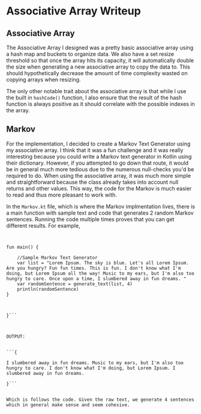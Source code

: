 # Associative Array Writeup



## Associative Array

The Associative Array I designed was a pretty basic associative array using a hash map and buckets to organize data. We also have a set resize threshold so that once the array hits its capacity, it will automatically double the size when generating a new associative array to copy the data to. This should hypothetically decrease the amount of time complexity wasted on copying arrays when resizing. 


The only other notable trait about the associative array is that while I use the built in `hashCode()` function, I also ensure that the result of the hash function is always positive as it should correlate with the possible indexes in the array. 


## Markov 


For the implementation, I decided to create a Markov Text Generator using my associative array. I think that it was a fun challenge and it was really interesting because you could write a Markov text generator in Kotlin using their dictionary. However, if you attempted to go down that route, it would be in general much more tedious due to the numerous null-checks you'd be required to do. When using the associative array, it was much more simple and straightforward because the class already takes into account null returns and other values. This way, the code for the Markov is much easier to read and thus more pleasant to work with. 


In the `Markov.kt` file, which is where the Markov implmentation lives, there is a main function with sample text and code that generates 2 random Markov sentences. Running the code multiple times proves that you can get different results. For example, 



```{


fun main() {

    //Sample Markov Text Generator
    var list = "Lorem Ipsum. The sky is blue. Let's all Lorem Ipsum. Are you hungry? Fun fun times. This is fun. I don't know what I'm doing, but Lorem Ipsum all the way! Music to my ears, but I'm also too hungry to care. Once upon a time, I slumbered away in fun dreams. "
    var randomSentence = generate_text(list, 4)
    println(randomSentence)
}



}```



OUTPUT: 


```{

I slumbered away in fun dreams. Music to my ears, but I'm also too hungry to care. I don't know what I'm doing, but Lorem Ipsum. I slumbered away in fun dreams.

}```


Which is follows the code. Given the raw text, we generate 4 sentences which in general make sense and seem cohesive.
